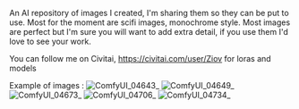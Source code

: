 An AI repository of images I created, I'm sharing them so they can be put to use. Most for the moment are scifi images, monochrome style.
Most images are perfect but I'm sure you will want to add extra detail, if you use them I'd love to see your work. 

You can follow me on Civitai, https://civitai.com/user/Ziov for loras and models

Example of images :
![ComfyUI_04643_](https://github.com/Ziov/AI-Images/assets/61436485/3a745384-03ae-4413-99cf-ca2aedf87ea9)
![ComfyUI_04649_](https://github.com/Ziov/AI-Images/assets/61436485/51cd63ee-24a6-44c9-821d-104387f1017a)
![ComfyUI_04673_](https://github.com/Ziov/AI-Images/assets/61436485/099da615-2aba-4d1b-b279-ea828e71e837)
![ComfyUI_04706_](https://github.com/Ziov/AI-Images/assets/61436485/d8d109d7-2a73-4ea3-b1b3-1a684ad64865)
![ComfyUI_04734_](https://github.com/Ziov/AI-Images/assets/61436485/2834d118-b976-4365-9c54-e2a6f76cca7d)
